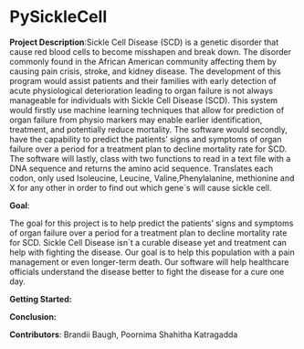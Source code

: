 # PySickleCell
**Project Description**:Sickle Cell Disease (SCD) is a genetic disorder that cause red blood cells to become misshapen and break down. The disorder commonly found in the African American community affecting them by causing pain crisis, stroke, and kidney disease. The development of this program would assist patients and their families with early detection of acute physiological deterioration leading to organ failure is not always manageable for individuals with Sickle Cell Disease (SCD). This system would firstly use machine learning techniques that allow for prediction of organ failure from physio markers may enable earlier identification, treatment, and potentially reduce mortality. The software would secondly, have the capability to predict the patients’ signs and symptoms of organ failure over a period for a treatment plan to decline mortality rate for SCD. The software will lastly, class with two functions to read in a text file with a DNA sequence and returns the amino acid sequence. Translates each codon, only used Isoleucine, Leucine, Valine,Phenylalanine, methionine and X for any other in order to find out which gene`s will cause sickle cell. 

**Goal**:

The goal for this project is to help predict the patients’ signs and symptoms of organ failure over a period for a treatment plan to decline mortality rate for SCD. Sickle Cell Disease isn`t a curable disease yet and treatment can help with fighting the disease. Our goal is to help this population with a pain management or even longer-term death. Our software will help healthcare officials understand the disease better to fight the disease for a cure one day.

**Getting Started:**


**Conclusion:**




**Contributors**: Brandii Baugh, Poornima Shahitha Katragadda
